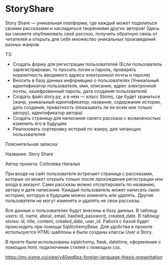 # StoryShare
Story Share — уникальная платформа, где каждый может поделиться своими рассказами и насладиться творениями других авторов! Здесь вы сможете опубликовать свой рассказ, получить обратную связь от читателей и открыть для себя множество уникальных произведений разных жанров. 

ТЗ:
- Создать форму для регистрации пользователей (Если пользователь зарегистрирован, 
то просить логин и пароль, проверять корректность вводимого адреса электронной почты и пароля)
- Вносить в базу данных информацию о пользователях (Уникальный идентификатор пользователя, имя, описание, адрес электронной почты, зашифрованный пароль, дата создания пользователя)
- Создать файл story.py, а в нем — класс Stores, где будет храниться (жанр, уникальный идентификатор, название, содержание истории, дата создания, приватность (показывать ли ее всем или только автору), идентификатор автора)
- Создать страницу для написания своего рассказа с возможностью изменить его в будущем
- Реализовать сортировку историй по жанру, для читающих пользователей

Пояснительная записка:

Название: Story Share

Автор проекта: Соболева Наталья

При входе на сайт пользователя встречает страница с рассказами, которые он может открыть только после прохождения регистрации или входа в аккаунт. Сами рассказы можно отсортировать по названию, автору и дате написания. Каждый пользователь может написать свою историю, которую в будущем можно изменять или удалять. Другие пользователи не могут изменять и удалять не свои рассказы. 

Все данные о пользователях будут внесены в базу данных. В таблицу users: id, name, about, email, hashed_password, created_date. В таблицу stores: id, title, content, created_date, user_id. Работа с базой будет происходить при помощи SqlAlchemyBase. Для удобства в проекте используются HTML-шаблоны и были созданы классы User и Story.

В проете были использованы sqlalchemy, flask, datetime, оформление с помощью html, подключение стилей с помощью css.

https://my.visme.co/view/y40wq6pz-foreign-language-thesis-presentation
